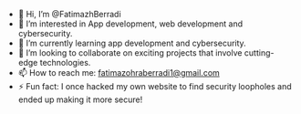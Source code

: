 - 👋 Hi, I’m @FatimazhBerradi
- 👀 I’m interested in App development, web development and cybersecurity.
- 🌱 I’m currently learning app development and cybersecurity.
- 💞️ I’m looking to collaborate on exciting projects that involve cutting-edge technologies.
- 📫 How to reach me: fatimazohraberradi1@gmail.com 
- ⚡ Fun fact: I once hacked my own website to find security loopholes and ended up making it more secure!


<!---
FatimazhBerradi/FatimazhBerradi is a ✨ special ✨ repository because its `README.md` (this file) appears on your GitHub profile.
You can click the Preview link to take a look at your changes.
--->
